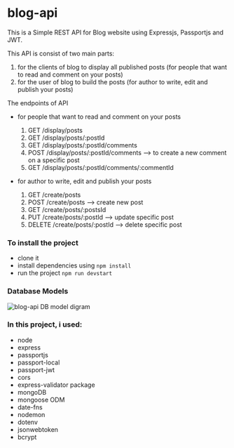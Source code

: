 # blog-api

This is a Simple REST API for Blog website using Expressjs, Passportjs and JWT.

This API is consist of two main parts:
 1. for the clients of blog to display all published posts (for people that want to read and comment on your posts)
 2. for the user of blog to build the posts (for author to write, edit and publish your posts)

The endpoints of API
 * for people that want to read and comment on your posts 
    1. GET   /display/posts
    2. GET   /display/posts/:postId
    3. GET   /display/posts/:postId/comments
    4. POST  /display/posts/:postId/comments           --> to create a new comment on a specific post
    5. GET   /display/posts/:postId/comments/:commentId
 
 * for author to write, edit and publish your posts
    1. GET    /create/posts
    2. POST   /create/posts            --> create new post
    3. GET    /create/posts/:postsId
    4. PUT    /create/posts/:postId    --> update specific post
    5. DELETE /create/posts/:postId    --> delete specific post
    
    
 ### To install the project
* clone it
* install dependencies using ``` npm install ```
* run the project ``` npm run devstart ```

### Database Models
![blog-api DB model digram](https://user-images.githubusercontent.com/88284519/187178942-599e4494-c4ad-49ba-b720-954734a31b6d.png)

### In this project, i used:
* node
* express
* passportjs
* passport-local
* passport-jwt
* cors
* express-validator package
* mongoDB
* mongoose ODM
* date-fns
* nodemon
* dotenv
* jsonwebtoken
* bcrypt
    

